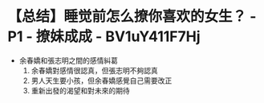 # 【总结】睡觉前怎么撩你喜欢的女生？ - P1 - 撩妹成成 - BV1uY411F7Hj

-   余春嬌和張志明之間的感情糾葛
    1.  余春嬌對感情很認真，但張志明不夠認真
    2.  男人天生要小孩，但余春嬌感覺自己需要改正
    3.  重新出發的渴望和對未來的期待